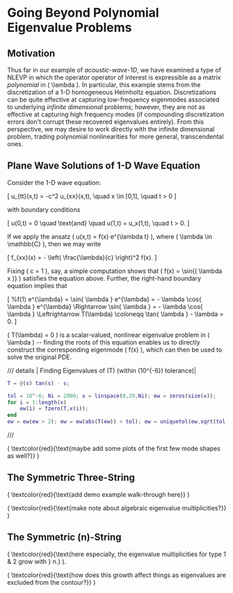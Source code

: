 
# Going Beyond Polynomial Eigenvalue Problems

## Motivation

Thus far in our example of _acoustic-wave-1D_, we have examined a type of NLEVP in which the operator operator of interest is expressible as a matrix _polynomial_ in \( \lambda \).
In particular, this example stems from the discretization of a 1-D homogeneous Helmholtz equation.
Discretizations can be quite effective at capturing low-frequency eigenmodes associated to underlying _infinite dimensional_ problems; however, they are not as effective at capturing high frequency modes (if compounding discretization errors don't corrupt these recovered eigenvalues entirely).
From this perspective, we may desire to work directly with the infinite dimensional problem, trading polynomial nonlinearities for more general, transcendental ones.

## Plane Wave Solutions of 1-D Wave Equation

Consider the 1-D wave equation:

\[ u_{tt}(x,t) = -c^2 u_{xx}(x,t), \quad x \in [0,1], \quad t > 0 \]

with boundary conditions

\[ u(0,t) = 0 \quad \text{and} \quad u(1,t) = u_x(1,t), \quad t > 0. \]

If we apply the ansatz \( u(x,t) = f(x) e^{\lambda t}  \), where \( \lambda \in \mathbb{C} \), then we may write

\[ f_{xx}(x) = - \left( \frac{\lambda}{c} \right)^2 f(x). \]

Fixing \( c = 1 \), say, a simple computation shows that \( f(x) = \sin{( \lambda x )} \) satisfies the equation above.
Further, the right-hand boundary equation implies that

\[
%f(1) e^{\lambda} = \sin{ \lambda } e^{\lambda} = - \lambda \cos{ \lambda } e^{\lambda} \Rightarrow
\sin{ \lambda } = - \lambda \cos{ \lambda }
\Leftrightarrow
T(\lambda) \coloneqq \tan{ \lambda } - \lambda = 0.
\]

\( T(\lambda) = 0 \) is a scalar-valued, nonlinear eigenvalue problem in \( \lambda \) -- finding the roots of this equation enables us to directly construct the corresponding eigenmode \( f(x) \), which can then be used to solve the original PDE.

/// details | Finding Eigenvalues of \(T\) (within \(10^{-6}\) tolerance)|
```matlab
T = @(s) tan(s) - s;

tol = 10^-6; Ni = 2000; x = linspace(0,20,Ni); ew = zeros(size(x));
for i = 1:length(x)
    ew(i) = fzero(T,x(i));
end
ew = ew(ew > 2); ew = ew(abs(T(ew)) < tol); ew = uniquetol(ew,sqrt(tol));
```
///



\( \textcolor{red}{\text{maybe add some plots of the first few mode shapes as well?}} \)

## The Symmetric Three-String

\( \textcolor{red}{\text{add demo example walk-through here}} \)

\( \textcolor{red}{\text{make note about algebraic eigenvalue multiplicities?}} \)

## The Symmetric \(n\)-String

\( \textcolor{red}{\text{here especially, the eigenvalue multiplicities for type 1 \& 2 grow with } n.} \).

\( \textcolor{red}{\text{how does this growth affect things as eigenvalues are excluded from the contour?}} \)